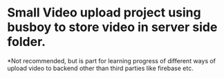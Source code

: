 # Small Video upload project using busboy to store video in server side folder.
*Not recommended, but is part for learning progress of different ways of upload video to backend other than third parties like firebase etc.
